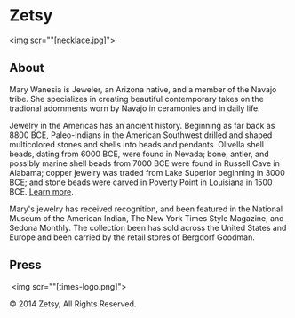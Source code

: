 <!-- Level 1 header -->
<h1>Zetsy</h1>

<!-- featured image -->
<img scr=""[necklace.jpg]">

<!-- level 2 header -->
<h2>About</h2>
<!-- paragraph -->
<p>Mary Wanesia is Jeweler, an Arizona native, and a member of the Navajo tribe. She specializes in creating beautiful contemporary takes on the tradional adornments worn by Navajo in ceramonies and in daily life.</p>

<!-- paragraph -->
<p>Jewelry in the Americas has an ancient history. Beginning as far back as 8800 BCE, Paleo-Indians in the American Southwest drilled and shaped multicolored stones and shells into beads and pendants. Olivella shell beads, dating from 6000 BCE, were found in Nevada; bone, antler, and possibly marine shell beads from 7000 BCE were found in Russell Cave in Alabama; copper jewelry was traded from Lake Superior beginning in 3000 BCE; and stone beads were carved in Poverty Point in Louisiana in 1500 BCE. <a href="http://en.wikipedia.org/wiki/Native_American_jewelry">Learn more</a>.</p>
<!-- Note: "Learn more" links to:http://en.wikipedia.org/wiki/Native_American_jewelry -->

<!-- paragraph -->
<p>Mary's jewelry has received recognition, and been featured in the National Museum of the American Indian, The New York Times Style Magazine, and Sedona Monthly. The collection been has sold across the United States and Europe and been carried by the retail stores of Bergdorf Goodman.</p>

<!-- level 2 header -->
<h2>Press</h2>

<!-- press images -->
<img scr="[nmai-logo.png]"><!-- links to: http://nmai.si.edu --></a>
<img scr=""[times-logo.png]"><!-- links to: http://www.nytimes.com/pages/t-magazine/ --></a>
<img scr="[sedona-logo.png]"><!-- links to: http://www.sedonamonthly.com --></a>
<img scr="[bergdorf-logo.png]"><!-- links to: http://www.bergdorfgoodman.com/ --></a>

<!-- paragraph --><p>&copy; 2014 Zetsy, All Rights Reserved.</p>
